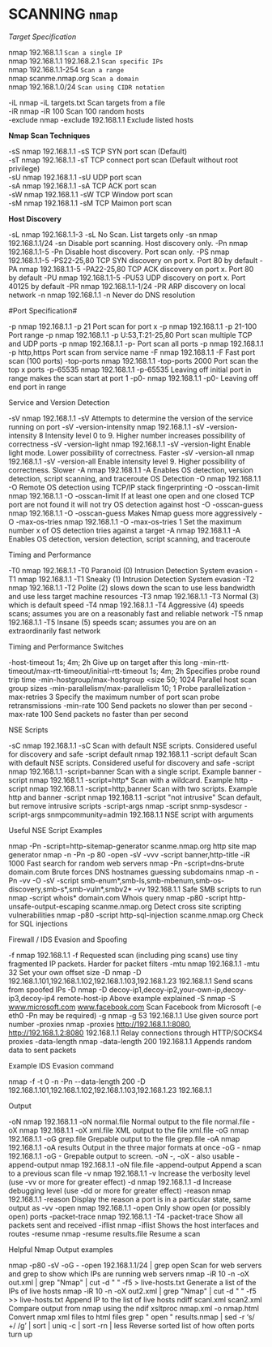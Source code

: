 # SCANNING `nmap`

*Target Specification*

nmap 192.168.1.1				`Scan a single IP`<br>
nmap 192.168.1.1 192.168.2.1	`Scan specific IPs`<br>
nmap 192.168.1.1-254	        `Scan a range`<br>
nmap scanme.nmap.org	        `Scan a domain`<br>
nmap 192.168.1.0/24	            `Scan using CIDR notation`<br>

-iL	nmap -iL targets.txt	            Scan targets from a file<br>
-iR	nmap -iR 100	                    Scan 100 random hosts<br>
-exclude	nmap -exclude 192.168.1.1	Exclude listed hosts<br>

**Nmap Scan Techniques**

-sS	nmap 192.168.1.1 -sS	TCP SYN port scan (Default)<br>
-sT	nmap 192.168.1.1 -sT	TCP connect port scan (Default without root privilege)<br>
-sU	nmap 192.168.1.1 -sU	UDP port scan<br>
-sA	nmap 192.168.1.1 -sA	TCP ACK port scan<br>
-sW	nmap 192.168.1.1 -sW	TCP Window port scan<br>
-sM	nmap 192.168.1.1 -sM	TCP Maimon port scan<br>

**Host Discovery**

-sL	nmap 192.168.1.1-3 -sL	No Scan. List targets only 
-sn	nmap 192.168.1.1/24 -sn	Disable port scanning. Host discovery only.
-Pn	nmap 192.168.1.1-5 -Pn	Disable host discovery. Port scan only.
-PS	nmap 192.168.1.1-5 -PS22-25,80	TCP SYN discovery on port x. Port 80 by default
-PA	nmap 192.168.1.1-5 -PA22-25,80	TCP ACK discovery on port x. Port 80 by default
-PU	nmap 192.168.1.1-5 -PU53	UDP discovery on port x. Port 40125 by default
-PR	nmap 192.168.1.1-1/24 -PR	ARP discovery on local network
-n	nmap 192.168.1.1 -n	Never do DNS resolution

#Port Specification#

-p	nmap 192.168.1.1 -p 21	Port scan for port x
-p	nmap 192.168.1.1 -p 21-100	Port range
-p	nmap 192.168.1.1 -p U:53,T:21-25,80	Port scan multiple TCP and UDP ports
-p	nmap 192.168.1.1 -p-	Port scan all ports
-p	nmap 192.168.1.1 -p http,https	Port scan from service name
-F	nmap 192.168.1.1 -F	Fast port scan (100 ports)
-top-ports	nmap 192.168.1.1 -top-ports 2000	Port scan the top x ports
-p-65535	nmap 192.168.1.1 -p-65535	Leaving off initial port in range makes the scan start at port 1
-p0-	nmap 192.168.1.1 -p0-	Leaving off end port in range

Service and Version Detection

-sV	nmap 192.168.1.1 -sV	Attempts to determine the version of the service running on port
-sV -version-intensity	nmap 192.168.1.1 -sV -version-intensity 8	Intensity level 0 to 9. Higher number increases possibility of correctness
-sV -version-light	nmap 192.168.1.1 -sV -version-light	Enable light mode. Lower possibility of correctness. Faster
-sV -version-all	nmap 192.168.1.1 -sV -version-all	Enable intensity level 9. Higher possibility of correctness. Slower
-A	nmap 192.168.1.1 -A	Enables OS detection, version detection, script scanning, and traceroute OS Detection
-O	nmap 192.168.1.1 -O	Remote OS detection using TCP/IP stack fingerprinting
-O -osscan-limit	nmap 192.168.1.1 -O -osscan-limit	If at least one open and one closed TCP port are not found it will not try OS detection against host
-O -osscan-guess	nmap 192.168.1.1 -O -osscan-guess	Makes Nmap guess more aggressively
-O -max-os-tries	nmap 192.168.1.1 -O -max-os-tries 1	Set the maximum number x of OS detection tries against a target
-A	nmap 192.168.1.1 -A	Enables OS detection, version detection, script scanning, and traceroute

Timing and Performance

-T0	nmap 192.168.1.1 -T0	Paranoid (0) Intrusion Detection System evasion
-T1	nmap 192.168.1.1 -T1	Sneaky (1) Intrusion Detection System evasion
-T2	nmap 192.168.1.1 -T2	Polite (2) slows down the scan to use less bandwidth and use less target machine resources
-T3	nmap 192.168.1.1 -T3	Normal (3) which is default speed
-T4	nmap 192.168.1.1 -T4	Aggressive (4) speeds scans; assumes you are on a reasonably fast and reliable network
-T5	nmap 192.168.1.1 -T5	Insane (5) speeds scan; assumes you are on an extraordinarily fast network

Timing and Performance Switches

-host-timeout <time>	1s; 4m; 2h	Give up on target after this long
-min-rtt-timeout/max-rtt-timeout/initial-rtt-timeout <time>	1s; 4m; 2h	Specifies probe round trip time
-min-hostgroup/max-hostgroup <size<size>	50; 1024	Parallel host scan group sizes
-min-parallelism/max-parallelism <numprobes>	10; 1	Probe parallelization
-max-retries <tries>	3	Specify the maximum number of port scan probe retransmissions
-min-rate <number>	100	Send packets no slower than <number> per second
-max-rate <number>	100	Send packets no faster than <number> per second

NSE Scripts

-sC	nmap 192.168.1.1 -sC	Scan with default NSE scripts. Considered useful for discovery and safe
-script default	nmap 192.168.1.1 -script default	Scan with default NSE scripts. Considered useful for discovery and safe
-script	nmap 192.168.1.1 -script=banner	Scan with a single script. Example banner
-script	nmap 192.168.1.1 -script=http*	Scan with a wildcard. Example http
-script	nmap 192.168.1.1 -script=http,banner	Scan with two scripts. Example http and banner
-script	nmap 192.168.1.1 -script "not intrusive"	Scan default, but remove intrusive scripts
-script-args	nmap -script snmp-sysdescr -script-args snmpcommunity=admin 192.168.1.1	NSE script with arguments

Useful NSE Script Examples

nmap -Pn -script=http-sitemap-generator scanme.nmap.org	http site map generator
nmap -n -Pn -p 80 -open -sV -vvv -script banner,http-title -iR 1000	Fast search for random web servers
nmap -Pn -script=dns-brute domain.com	Brute forces DNS hostnames guessing subdomains
nmap -n -Pn -vv -O -sV -script smb-enum*,smb-ls,smb-mbenum,smb-os-discovery,smb-s*,smb-vuln*,smbv2* -vv 192.168.1.1	Safe SMB scripts to run
nmap -script whois* domain.com	Whois query
nmap -p80 -script http-unsafe-output-escaping scanme.nmap.org	Detect cross site scripting vulnerabilities
nmap -p80 -script http-sql-injection scanme.nmap.org	Check for SQL injections

Firewall / IDS Evasion and Spoofing

-f	nmap 192.168.1.1 -f	Requested scan (including ping scans) use tiny fragmented IP packets. Harder for packet filters
-mtu	nmap 192.168.1.1 -mtu 32	Set your own offset size
-D	nmap -D 192.168.1.101,192.168.1.102,192.168.1.103,192.168.1.23 192.168.1.1	Send scans from spoofed IPs
-D	nmap -D decoy-ip1,decoy-ip2,your-own-ip,decoy-ip3,decoy-ip4 remote-host-ip	Above example explained
-S	nmap -S www.microsoft.com www.facebook.com	Scan Facebook from Microsoft (-e eth0 -Pn may be required)
-g	nmap -g 53 192.168.1.1	Use given source port number
-proxies	nmap -proxies http://192.168.1.1:8080, http://192.168.1.2:8080 192.168.1.1	Relay connections through HTTP/SOCKS4 proxies
-data-length	nmap -data-length 200 192.168.1.1	Appends random data to sent packets

Example IDS Evasion command

nmap -f -t 0 -n -Pn --data-length 200 -D
192.168.1.101,192.168.1.102,192.168.1.103,192.168.1.23 192.168.1.1

Output

-oN	nmap 192.168.1.1 -oN normal.file	Normal output to the file normal.file
-oX	nmap 192.168.1.1 -oX xml.file	XML output to the file xml.file
-oG	nmap 192.168.1.1 -oG grep.file	Grepable output to the file grep.file
-oA	nmap 192.168.1.1 -oA results	Output in the three major formats at once
-oG -	nmap 192.168.1.1 -oG -	Grepable output to screen. -oN -, -oX - also usable
-append-output	nmap 192.168.1.1 -oN file.file -append-output	Append a scan to a previous scan file
-v	nmap 192.168.1.1 -v	Increase the verbosity level (use -vv or more for greater effect)
-d	nmap 192.168.1.1 -d	Increase debugging level (use -dd or more for greater effect)
-reason	nmap 192.168.1.1 -reason	Display the reason a port is in a particular state, same output as -vv
-open	nmap 192.168.1.1 -open	Only show open (or possibly open) ports
-packet-trace	nmap 192.168.1.1 -T4 -packet-trace	Show all packets sent and received
-iflist	nmap -iflist	Shows the host interfaces and routes
-resume	nmap -resume results.file	Resume a scan

Helpful Nmap Output examples

nmap -p80 -sV -oG - -open 192.168.1.1/24 | grep open	Scan for web servers and grep to show which IPs are running web servers
nmap -iR 10 -n -oX out.xml | grep "Nmap" | cut -d " " -f5 > live-hosts.txt	Generate a list of the IPs of live hosts
nmap -iR 10 -n -oX out2.xml | grep "Nmap" | cut -d " " -f5 >> live-hosts.txt	Append IP to the list of live hosts
ndiff scanl.xml scan2.xml	Compare output from nmap using the ndif
xsltproc nmap.xml -o nmap.html	Convert nmap xml files to html files
grep " open " results.nmap | sed -r ‘s/ +/ /g’ | sort | uniq -c | sort -rn | less	Reverse sorted list of how often ports turn up



